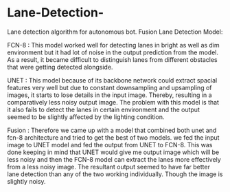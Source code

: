 # Lane-Detection-
Lane detection algorithm for autonomous bot.
Fusion Lane Detection Model:

FCN-8 : This model worked well for detecting lanes in bright as well as dim environment but it had lot of noise in the output prediction from the model. As a result, 	it became difficult to distinguish lanes from different obstacles that were getting detected alongside.

UNET :  This model because of its backbone network could extract spacial features very well but due to constant downsampling and upsampling of images, it starts to 	lose details in the input image. Thereby, resulting in a comparatively less noisy output image. The problem with this model is that it also fails to detect the 	lanes in certain environment and the output seemed to be slightly affected by the lighting condition.

Fusion : Therefore we came up with a model that combined both unet and fcn-8 architecture and tried to get the best of two models. we fed the input image to UNET model 	and fed the output from UNET to FCN-8. This was done keeping in mind that UNET would give me output image which will be less noisy and then the FCN-8 model can 	extract the lanes more effectively from a less noisy image. The resultant output seemed to have far better lane detection than any of the two working 	individually. Though the image is slightly noisy.
